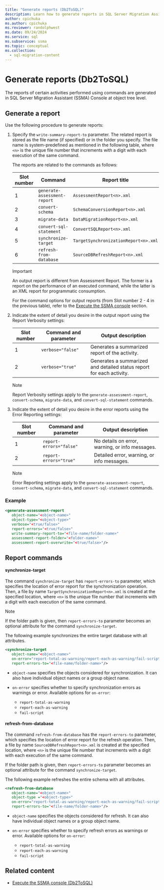 ```yaml
---
title: "Generate reports (Db2ToSQL)"
description: Learn how to generate reports in SQL Server Migration Assistant for Db2.
author: cpichuka
ms.author: cpichuka
ms.reviewer: randolphwest
ms.date: 09/24/2024
ms.service: sql
ms.subservice: ssma
ms.topic: conceptual
ms.collection:
  - sql-migration-content
---
```

# Generate reports (Db2ToSQL)

The reports of certain activities performed using commands are generated in SQL Server Migration Assistant (SSMA) Console at object tree level.

## Generate a report

Use the following procedure to generate reports:

1. Specify the `write-summary-report-to` parameter. The related report is stored as the file name (if specified) or in the folder you specify. The file name is system-predefined as mentioned in the following table, where `<n>` is the unique file number that increments with a digit with each execution of the same command.

   The reports are related to the commands as follows:

   | Slot number | Command | Report title |
   | --- | --- | --- |
   | 1 | `generate-assessment-report` | `AssessmentReport<n>.xml` |
   | 2 | `convert-schema` | `SchemaConversionReport<n>.xml` |
   | 3 | `migrate-data` | `DataMigrationReport<n>.xml` |
   | 4 | `convert-sql-statement` | `ConvertSQLReport<n>.xml` |
   | 5 | `synchronize-target` | `TargetSynchronizationReport<n>.xml` |
   | 6 | `refresh-from-database` | `SourceDBRefreshReport<n>.xml` |

   > [!IMPORTANT]  
   > An output report is different from Assessment Report. The former is a report on the performance of an executed command, while the latter is an XML report for programmatic consumption.

   For the command options for output reports (from Slot number 2 - 4 in the previous table), refer to the [Execute the SSMA console](executing-the-ssma-console-db2tosql.md) section.

1. Indicate the extent of detail you desire in the output report using the Report Verbosity settings:

   | Slot number | Command and parameter | Output description |
   | --- | --- | --- |
   | 1 | `verbose="false"` | Generates a summarized report of the activity. |
   | 2 | `verbose="true"` | Generates a summarized and detailed status report for each activity. |

   > [!NOTE]  
   > Report Verbosity settings apply to the `generate-assessment-report`, `convert-schema`, `migrate-data`, and `convert-sql-statement` commands.

1. Indicate the extent of detail you desire in the error reports using the Error Reporting settings:

   | Slot number | Command and parameter | Output description |
   | --- | --- | --- |
   | 1 | `report-errors="false"` | No details on error, warning, or info messages. |
   | 2 | `report-errors="true"` | Detailed error, warning, or info messages. |

   > [!NOTE]  
   > Error Reporting settings apply to the `generate-assessment-report`, `convert-schema`, `migrate-data`, and `convert-sql-statement` commands.

### Example

```xml
<generate-assessment-report
   object-name="<object-name>"
   object-type="<object-type>"
   verbose="<true/false>"
   report-errors="<true/false>"
   write-summary-report-to="<file-name/folder-name>"
   assessment-report-folder="<folder-name>"
   assessment-report-overwrite="<true/false>"/>
```

## Report commands

#### synchronize-target

The command `synchronize-target` has `report-errors-to` parameter, which specifies the location of error report for the synchronization operation. Then, a file by name `TargetSynchronizationReport<n>.xml` is created at the specified location, where `<n>` is the unique file number that increments with a digit with each execution of the same command.

> [!NOTE]  
> If the folder path is given, then `report-errors-to` parameter becomes an optional attribute for the command `synchronize-target`.

The following example synchronizes the entire target database with all attributes.

```xml
<synchronize-target
   object-name="<object-name>"
   on-error="report-total-as-warning/report-each-as-warning/fail-script"
   report-errors-to="<file-name/folder-name>"/>
```

- `object-name` specifies the objects considered for synchronization. It can also have individual object names or a group object name.

- `on-error` specifies whether to specify synchronization errors as warnings or error. Available options for `on-error`:

  - `report-total-as-warning`
  - `report-each-as-warning`
  - `fail-script`

#### refresh-from-database

The command `refresh-from-database` has the `report-errors-to` parameter, which specifies the location of error report for the refresh operation. Then, a file by name `SourceDBRefreshReport<n>.xml` is created at the specified location, where `<n>` is the unique file number that increments with a digit with each execution of the same command.

If the folder path is given, then `report-errors-to` parameter becomes an optional attribute for the command `synchronize-target`.

The following example refreshes the entire schema with all attributes.

```xml
<refresh-from-database
   object-name="<object-name>"
   object-type ="<object-type>"
   on-error="report-total-as-warning/report-each-as-warning/fail-script"
   report-errors-to="<file-name/folder-name>"/>
```

- `object-name` specifies the objects considered for refresh. It can also have individual object names or a group object name.

- `on-error` specifies whether to specify refresh errors as warnings or error. Available options for `on-error`:

  - `report-total-as-warning`
  - `report-each-as-warning`
  - `fail-script`

## Related content

- [Execute the SSMA console (Db2ToSQL)](executing-the-ssma-console-db2tosql.md)

